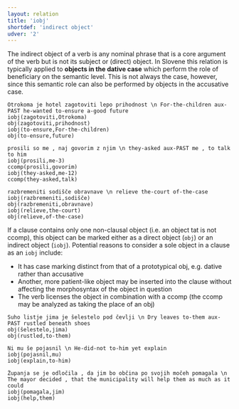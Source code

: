 ```yaml
---
layout: relation
title: 'iobj'
shortdef: 'indirect object'
udver: '2'
---
```


The indirect object of a verb is any nominal phrase that is a core argument of the verb but is not its subject or (direct) object. 
In Slovene this relation is typically applied to **objects in the dative case** which perform the role of beneficiary on the semantic level. This is not always the case, however, since this semantic role can also be performed by objects in the accusative case. 

~~~ sdparse
Otrokoma je hotel zagotoviti lepo prihodnost \n For-the-children aux-PAST he-wanted to-ensure a-good future
iobj(zagotoviti,Otrokoma)
obj(zagotoviti,prihodnost)
iobj(to-ensure,For-the-children)
obj(to-ensure,future)
~~~
~~~ sdparse
prosili so me , naj govorim z njim \n they-asked aux-PAST me , to talk to him
iobj(prosili,me-3)
ccomp(prosili,govorim)
iobj(they-asked,me-12)
ccomp(they-asked,talk)
~~~
~~~ sdparse
razbremeniti sodišče obravnave \n relieve the-court of-the-case
iobj(razbremeniti,sodišče)
obj(razbremeniti,obravnave)
iobj(relieve,the-court)
obj(relieve,of-the-case)
~~~

If a clause contains only one non-clausal object (i.e. an object tat is not ccomp), this object can be marked either as a direct object (`obj`) or an indirect object (`iobj`). Potential reasons to consider a sole object in a clause as an `iobj` include:

- It has case marking distinct from that of a prototypical obj, e.g. dative rather than accusative
- Another, more patient-like object may be inserted into the clause without affecting the morphosyntax of the object in question
- The verb licenses the object in combination with a ccomp (the ccomp may be analyzed as taking the place of an obj)
~~~ sdparse
Suho listje jima je šelestelo pod čevlji \n Dry leaves to-them aux-PAST rustled beneath shoes
obj(šelestelo,jima)
obj(rustled,to-them)
~~~
~~~ sdparse
Ni mu še pojasnil \n He-did-not to-him yet explain
iobj(pojasnil,mu)
iobj(explain,to-him)
~~~
~~~ sdparse
Županja se je odločila , da jim bo občina po svojih močeh pomagala \n The mayor decided , that the municipality will help them as much as it could
iobj(pomagala,jim)
iobj(help,them) 
~~~

<!-- Interlanguage links updated Po 6. listopadu 2023, 21:42:59 CET -->
